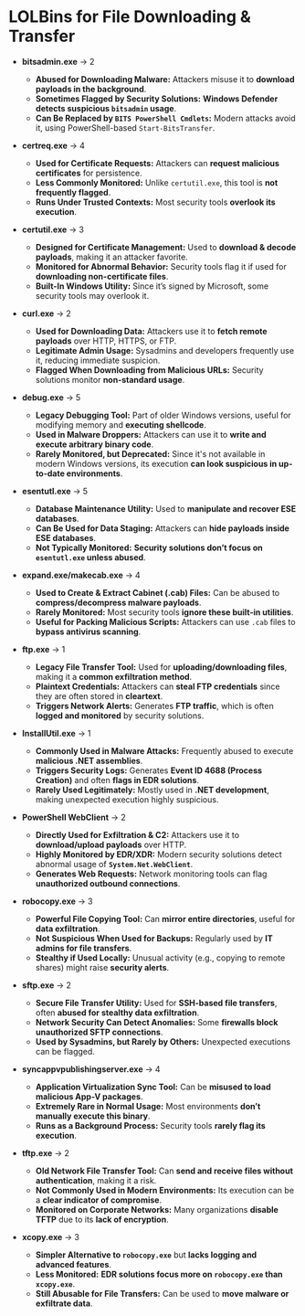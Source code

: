 # LOLBins for File Downloading & Transfer

- **bitsadmin.exe** → 2
   - **Abused for Downloading Malware:** Attackers misuse it to **download payloads in the background**.  
   - **Sometimes Flagged by Security Solutions:** **Windows Defender detects suspicious `bitsadmin` usage**.  
   - **Can Be Replaced by `BITS PowerShell Cmdlets`:** Modern attacks avoid it, using PowerShell-based `Start-BitsTransfer`.  

- **certreq.exe** → 4
   - **Used for Certificate Requests:** Attackers can **request malicious certificates** for persistence.  
   - **Less Commonly Monitored:** Unlike `certutil.exe`, this tool is **not frequently flagged**.  
   - **Runs Under Trusted Contexts:** Most security tools **overlook its execution**.  

- **certutil.exe** → 3
   - **Designed for Certificate Management:** Used to **download & decode payloads**, making it an attacker favorite.  
   - **Monitored for Abnormal Behavior:** Security tools flag it if used for **downloading non-certificate files**.  
   - **Built-In Windows Utility:** Since it’s signed by Microsoft, some security tools may overlook it.  

- **curl.exe** → 2
   - **Used for Downloading Data:** Attackers use it to **fetch remote payloads** over HTTP, HTTPS, or FTP.  
   - **Legitimate Admin Usage:** Sysadmins and developers frequently use it, reducing immediate suspicion.  
   - **Flagged When Downloading from Malicious URLs:** Security solutions monitor **non-standard usage**.  

- **debug.exe** → 5
  - **Legacy Debugging Tool:** Part of older Windows versions, useful for modifying memory and **executing shellcode**.
  - **Used in Malware Droppers:** Attackers can use it to **write and execute arbitrary binary code**.
  - **Rarely Monitored, but Deprecated:** Since it's not available in modern Windows versions, its execution **can look suspicious in up-to-date environments**.
 
- **esentutl.exe** → 5
   - **Database Maintenance Utility:** Used to **manipulate and recover ESE databases**.  
   - **Can Be Used for Data Staging:** Attackers can **hide payloads inside ESE databases**.  
   - **Not Typically Monitored:** **Security solutions don’t focus on `esentutl.exe` unless abused**.  

- **expand.exe/makecab.exe** → 4
   - **Used to Create & Extract Cabinet (.cab) Files:** Can be abused to **compress/decompress malware payloads**.  
   - **Rarely Monitored:** Most security tools **ignore these built-in utilities**.  
   - **Useful for Packing Malicious Scripts:** Attackers can use `.cab` files to **bypass antivirus scanning**.  

- **ftp.exe** → 1
   - **Legacy File Transfer Tool:** Used for **uploading/downloading files**, making it a **common exfiltration method**.  
   - **Plaintext Credentials:** Attackers can **steal FTP credentials** since they are often stored in **cleartext**.  
   - **Triggers Network Alerts:** Generates **FTP traffic**, which is often **logged and monitored** by security solutions.  

- **InstallUtil.exe** → 1
   - **Commonly Used in Malware Attacks:** Frequently abused to execute **malicious .NET assemblies**.  
   - **Triggers Security Logs:** Generates **Event ID 4688 (Process Creation)** and often **flags in EDR solutions**.  
   - **Rarely Used Legitimately:** Mostly used in **.NET development**, making unexpected execution highly suspicious.  

- **PowerShell WebClient** → 2
   - **Directly Used for Exfiltration & C2:** Attackers use it to **download/upload payloads** over HTTP.  
   - **Highly Monitored by EDR/XDR:** Modern security solutions detect abnormal usage of **`System.Net.WebClient`**.  
   - **Generates Web Requests:** Network monitoring tools can flag **unauthorized outbound connections**.  

- **robocopy.exe** → 3
   - **Powerful File Copying Tool:** Can **mirror entire directories**, useful for **data exfiltration**.  
   - **Not Suspicious When Used for Backups:** Regularly used by **IT admins for file transfers**.  
   - **Stealthy if Used Locally:** Unusual activity (e.g., copying to remote shares) might raise **security alerts**.  

- **sftp.exe** → 2
   - **Secure File Transfer Utility:** Used for **SSH-based file transfers**, often **abused for stealthy data exfiltration**.  
   - **Network Security Can Detect Anomalies:** Some **firewalls block unauthorized SFTP connections**.  
   - **Used by Sysadmins, but Rarely by Others:** Unexpected executions can be flagged.  

- **syncappvpublishingserver.exe** → 4
   - **Application Virtualization Sync Tool:** Can be **misused to load malicious App-V packages**.  
   - **Extremely Rare in Normal Usage:** Most environments **don’t manually execute this binary**.  
   - **Runs as a Background Process:** Security tools **rarely flag its execution**.  

- **tftp.exe** → 2
   - **Old Network File Transfer Tool:** Can **send and receive files without authentication**, making it a risk.  
   - **Not Commonly Used in Modern Environments:** Its execution can be a **clear indicator of compromise**.  
   - **Monitored on Corporate Networks:** Many organizations **disable TFTP** due to its **lack of encryption**.  

- **xcopy.exe** → 3
   - **Simpler Alternative to `robocopy.exe`** but **lacks logging and advanced features**.  
   - **Less Monitored:** **EDR solutions focus more on `robocopy.exe` than `xcopy.exe`**.  
   - **Still Abusable for File Transfers:** Can be used to **move malware or exfiltrate data**.  

